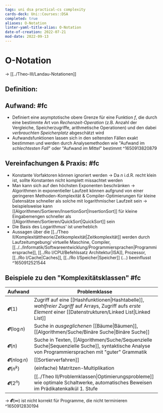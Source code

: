 ```yaml
---
tags: uni dsa practical-cs complexity
cards-deck: Uni::Courses::DSA
completed: true
aliases: O-Notation
linter-yaml-title-alias: O-Notation
date-of-creation: 2022-07-21
mod-date: 2022-09-13
---
```


# O-Notation
→ [[../Theo-III/Landau-Notationen]]

## Definition:

## Aufwand: #fc
- Definiert eine asymptotische obere Grenze für eine Funktion $f$, die durch eine bestimmte Art von *Rechenzeit-Operation* (z.B. Anzahl der Vergleiche, Speicherzugriffe, arithmetische Operationen) und den dabei *verbrauchten Speicherplatz* abgeschätzt wird
- Aufwandsfunktionen lassen sich in den seltensten Fällen exakt bestimmen und werden durch Analysemethoden wie "Aufwand im *schlechtesten Fall*" oder "Aufwand *im Mittel*" bestimmt
^1650913820879

## Vereinfachungen & Praxis: #fc
- Konstante Vorfaktoren können ignoriert werden
	→ Da $n$ i.d.R. recht klein ist, sollte Konstanten nicht komplett missachtet werden
- Man kann sich auf den höchsten Exponenten beschränken
	→ Algorithmen in exponentieller Laufzeit können aufgrund von einer geringeren Methoden-Komplexität & Compiler-Optimierungen für kleine Datensätze schneller als solche mit logarithmischer Laufzeit sein
	→ beispielsweise kann [[Algorithmen/Sortieren/InsertionSort|InsertionSort]] für kleine Eingabemengen schneller als [[Algorithmen/Sortieren/QuickSort|QuickSort]] sein
- Die Basis des Logarithmus' ist unerheblich
- Aussagen über die [[../Theo II/Komplexitättheorie/Zeitkomplexität|Zeitkomplexität]] werden durch Laufzeitumgebung/ virtuelle Maschine, Compiler, [[../../Informatik/Softwareentwicklung/Programmiersprachen|Programmiersprache]], [[../Ro I/CPU/Befehlssatz Architektur|ISA]], Prozessor, [[../Ro I/Cache|Caches]], [[../Ro I/Speicher|Speicher]] (…) beeinflusst
^1650912521544

## Beispiele zu den "Komplexitätsklassen" #fc
| Aufwand                   | Problemklasse                                                                                                                                                      |
| ------------------------- | ------------------------------------------------------------------------------------------------------------------------------------------------------------------ |
| $\mathbfcal{O}(1)$        | Zugriff auf eine [[Hashfunktionen\|Hashtabelle]], *wahlfreier Zugriff* auf Arrays, Zugriff aufs *erste Element* einer [[Datenstrukturen/Linked List\|Linked List]] |
| $\mathbfcal{O}(\log n)$   | Suche in *ausgeglichenen* [[Bäume\|Bäumen]], [[Algorithmen/Suche/Binäre Suche\|Binäre Suche]]                                                                      |
| $\mathbfcal{O}(n)$        | Suche in Texten, [[Algorithmen/Suche/Sequenzielle Suche\|Sequenzielle Suche]], syntaktische Analyse von Programmiersprachen mit "guter" Grammatik                  |
| $\mathbfcal{O}(n \log n)$ | [[Sortierverfahren]]                                                                                                                                               |
| $\mathbfcal{O}(n^k)$      | (einfache) Matritzen-Multiplikation                                                                                                                                |
| $\mathbfcal{O}(2^n)$      | [[../Theo II/Problemklassen\|Optimierungsprobleme]] wie optimale Schaltwerke, automatisches Beweisen im Prädikatenkalkül 1. Stufe                                  |
→ $\mathbfcal{O}(\infty)$ ist nicht korrekt für Programme, die nicht terminieren
^1650912830194
